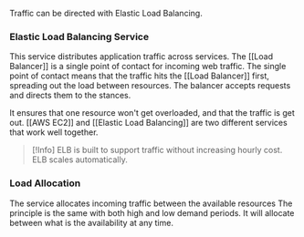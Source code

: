Traffic can be directed with Elastic Load Balancing.

### Elastic Load Balancing Service
This service distributes application traffic across services.
The [[Load Balancer]] is a single point of contact for incoming web traffic.
The single point of contact means that the traffic hits the [[Load Balancer]] first, spreading out the load between resources.
The balancer accepts requests and directs them to the stances.

It ensures that one resource won't get overloaded, and that the traffic is get out.
[[AWS EC2]] and [[Elastic Load Balancing]] are two different services that work well together.

> [!Info]
> ELB is built to support traffic without increasing hourly cost.
> ELB scales automatically.

### Load Allocation
The service allocates incoming traffic between the available resources
The principle is the same with both high and low demand periods.
It will allocate between what is the availability at any time.